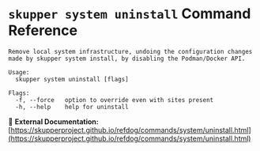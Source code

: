 # `skupper system uninstall` Command Reference

```
Remove local system infrastructure, undoing the configuration changes made by skupper system install, by disabling the Podman/Docker API.

Usage:
  skupper system uninstall [flags]

Flags:
  -f, --force   option to override even with sites present
  -h, --help    help for uninstall
```

🔗 **External Documentation:** [https://skupperproject.github.io/refdog/commands/system/uninstall.html](https://skupperproject.github.io/refdog/commands/system/uninstall.html)

